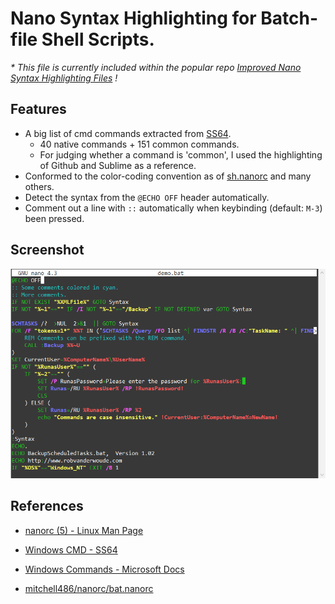 # Nano Syntax Highlighting for Batch-file Shell Scripts.

*\* This file is currently included within the popular repo [Improved Nano Syntax Highlighting Files](https://github.com/scopatz/nanorc/blob/master/batch.nanorc) !*

## Features

- A big list of cmd commands extracted from [SS64](https://ss64.com/nt/).
  - 40 native commands + 151 common commands.
  - For judging whether a command is 'common', I used the highlighting of Github and Sublime as a reference.
- Conformed to the color-coding convention as of [sh.nanorc](https://git.savannah.gnu.org/cgit/nano.git/tree/syntax/sh.nanorc) and many others.
- Detect the syntax from the `@ECHO OFF` header automatically.
- Comment out a line with `::` automatically when keybinding (default: `M-3`) been pressed. 


## Screenshot

<img src="/res/scnshot.png" width=600>


## References

- [nanorc (5) - Linux Man Page](https://www.systutorials.com/docs/linux/man/5-nanorc/)

- [Windows CMD - SS64](https://ss64.com/nt/)

- [Windows Commands - Microsoft Docs](https://docs.microsoft.com/en-us/windows-server/administration/windows-commands/for)

- [mitchell486/nanorc/bat.nanorc](https://github.com/mitchell486/nanorc)
